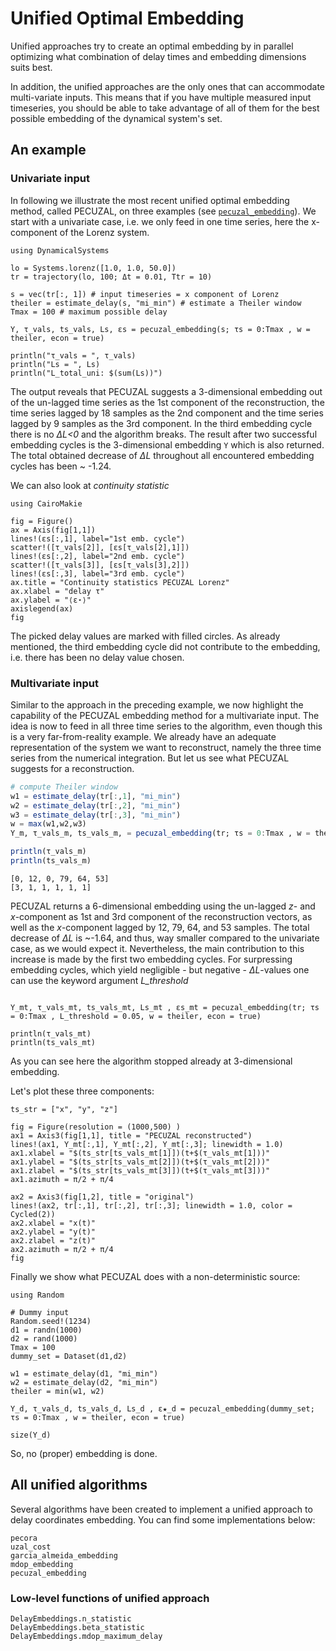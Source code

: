 # Unified Optimal Embedding
Unified approaches try to create an optimal embedding by in parallel optimizing what combination of delay times and embedding dimensions suits best.

In addition, the unified approaches are the only ones that can accommodate multi-variate inputs. This means that if you have multiple measured input timeseries, you should be able to take advantage of all of them for the best possible embedding of the dynamical system's set.

## An example

### Univariate input

In following we illustrate the most recent unified optimal embedding method, called PECUZAL, on three examples (see [`pecuzal_embedding`](@ref)).
We start with a univariate case, i.e. we only feed in one time series,
here the x-component of the Lorenz system.  
```@example MAIN
using DynamicalSystems

lo = Systems.lorenz([1.0, 1.0, 50.0])
tr = trajectory(lo, 100; Δt = 0.01, Ttr = 10)

s = vec(tr[:, 1]) # input timeseries = x component of Lorenz
theiler = estimate_delay(s, "mi_min") # estimate a Theiler window
Tmax = 100 # maximum possible delay

Y, τ_vals, ts_vals, Ls, εs = pecuzal_embedding(s; τs = 0:Tmax , w = theiler, econ = true)

println("τ_vals = ", τ_vals)
println("Ls = ", Ls)
println("L_total_uni: $(sum(Ls))")
```
The output reveals that PECUZAL suggests a 3-dimensional embedding out of the
un-lagged time series as the 1st component of the reconstruction, the time
series lagged by 18 samples as the 2nd component and the time series lagged by
9 samples as the 3rd component. In the third embedding cycle there is no *ΔL<0*
and the algorithm breaks. The result after two successful embedding cycles is
the 3-dimensional embedding `Y` which is also returned.
The total obtained decrease of *ΔL* throughout all encountered embedding cycles has been ~ -1.24.


We can also look at *continuity statistic*
```@example MAIN
using CairoMakie

fig = Figure()
ax = Axis(fig[1,1])
lines!(εs[:,1], label="1st emb. cycle")
scatter!([τ_vals[2]], [εs[τ_vals[2],1]])
lines!(εs[:,2], label="2nd emb. cycle")
scatter!([τ_vals[3]], [εs[τ_vals[3],2]])
lines!(εs[:,3], label="3rd emb. cycle")
ax.title = "Continuity statistics PECUZAL Lorenz"
ax.xlabel = "delay τ"
ax.ylabel = "⟨ε⋆⟩"
axislegend(ax)
fig
```

The picked delay values are marked with filled circles. As already mentioned, the
third embedding cycle did not contribute to the embedding, i.e. there has been
no delay value chosen.

### Multivariate input

Similar to the approach in the preceding example, we now highlight the capability
of the PECUZAL embedding method for a multivariate input. The idea is now to feed
in all three time series to the algorithm, even though this is a very
far-from-reality example. We already have an adequate representation of the
system we want to reconstruct, namely the three time series from the numerical
integration. But let us see what PECUZAL suggests for a reconstruction.

```julia
# compute Theiler window
w1 = estimate_delay(tr[:,1], "mi_min")
w2 = estimate_delay(tr[:,2], "mi_min")
w3 = estimate_delay(tr[:,3], "mi_min")
w = max(w1,w2,w3)
Y_m, τ_vals_m, ts_vals_m, = pecuzal_embedding(tr; τs = 0:Tmax , w = theiler, econ = true)

println(τ_vals_m)
println(ts_vals_m)
```
```
[0, 12, 0, 79, 64, 53]
[3, 1, 1, 1, 1, 1]
```

PECUZAL returns a 6-dimensional embedding using the un-lagged *z*- and *x*-component
as 1st and 3rd component of the reconstruction vectors, as well as the *x*-component
lagged by 12, 79, 64, and 53 samples. The total decrease of *ΔL* is ~-1.64, and
thus, way smaller compared to the univariate case, as we would expect it. Nevertheless,
the main contribution to this increase is made by the first two embedding cycles.
For surpressing embedding cycles, which yield negligible - but negative - *ΔL*-values
one can use the keyword argument *L_threshold*   
```@example MAIN

Y_mt, τ_vals_mt, ts_vals_mt, Ls_mt , εs_mt = pecuzal_embedding(tr; τs = 0:Tmax , L_threshold = 0.05, w = theiler, econ = true)

println(τ_vals_mt)
println(ts_vals_mt)
```
As you can see here the algorithm stopped already at 3-dimensional embedding.

Let's plot these three components:
```@example MAIN
ts_str = ["x", "y", "z"]

fig = Figure(resolution = (1000,500) )
ax1 = Axis3(fig[1,1], title = "PECUZAL reconstructed")
lines!(ax1, Y_mt[:,1], Y_mt[:,2], Y_mt[:,3]; linewidth = 1.0)
ax1.xlabel = "$(ts_str[ts_vals_mt[1]])(t+$(τ_vals_mt[1]))"
ax1.ylabel = "$(ts_str[ts_vals_mt[2]])(t+$(τ_vals_mt[2]))"
ax1.zlabel = "$(ts_str[ts_vals_mt[3]])(t+$(τ_vals_mt[3]))"
ax1.azimuth = π/2 + π/4

ax2 = Axis3(fig[1,2], title = "original")
lines!(ax2, tr[:,1], tr[:,2], tr[:,3]; linewidth = 1.0, color = Cycled(2))
ax2.xlabel = "x(t)"
ax2.ylabel = "y(t)"
ax2.zlabel = "z(t)"
ax2.azimuth = π/2 + π/4
fig
```

Finally we show what PECUZAL does with a non-deterministic source:

```@example MAIN
using Random

# Dummy input
Random.seed!(1234)
d1 = randn(1000)
d2 = rand(1000)
Tmax = 100
dummy_set = Dataset(d1,d2)

w1 = estimate_delay(d1, "mi_min")
w2 = estimate_delay(d2, "mi_min")
theiler = min(w1, w2)

Y_d, τ_vals_d, ts_vals_d, Ls_d , ε★_d = pecuzal_embedding(dummy_set; τs = 0:Tmax , w = theiler, econ = true)

size(Y_d)
```

So, no (proper) embedding is done.

## All unified algorithms

Several algorithms have been created to implement a unified approach to delay coordinates embedding. You can find some implementations below:
```@docs
pecora
uzal_cost
garcia_almeida_embedding
mdop_embedding
pecuzal_embedding
```

### Low-level functions of unified approach
```@docs
DelayEmbeddings.n_statistic
DelayEmbeddings.beta_statistic
DelayEmbeddings.mdop_maximum_delay
```
